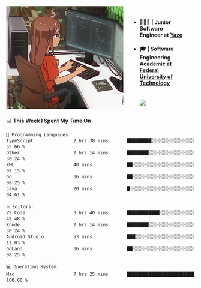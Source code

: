 
<body >
  <div style="display: flex; width: auto; margin-right: 30px ">
    <img align="right" width="312" height="274" style="padding-right:20px; " src="assets/umiko.gif" alt="Computer man" />
    <ul style="flex: 1;">
      <li><h4>🧑🏽‍💻 | Junior Software Engineer at <a href="https://www.yazo.com.br/">Yazo</a></h4></li>
      <li><h4>🎓 | Software Engineering Academic at <a href="http://www.utfpr.edu.br/">Federal University of Technology</a></h4></li>
      <br/>
      <a href="https://skillicons.dev">
        <img src="https://skillicons.dev/icons?i=ts,react,go,swift,c,ts,postgres,nodejs,js,heroku,gradle,firebase,flutter,docker,aws,arduino,redis,sqlite&theme=light&&perline=6 " />
      </a>
    </ul>  
    <br/>
  </div>
</body>


<!--START_SECTION:waka-->
📊 **This Week I Spent My Time On** 

```text
💬 Programming Languages: 
TypeScript               2 hrs 38 mins       █████████░░░░░░░░░░░░░░░░   35.66 % 
Other                    2 hrs 14 mins       ████████░░░░░░░░░░░░░░░░░   30.24 % 
XML                      40 mins             ██░░░░░░░░░░░░░░░░░░░░░░░   09.15 % 
Go                       36 mins             ██░░░░░░░░░░░░░░░░░░░░░░░   08.25 % 
Java                     20 mins             █░░░░░░░░░░░░░░░░░░░░░░░░   04.61 % 

🔥 Editors: 
VS Code                  3 hrs 40 mins       ████████████░░░░░░░░░░░░░   49.48 % 
Xcode                    2 hrs 14 mins       ████████░░░░░░░░░░░░░░░░░   30.24 % 
Android Studio           53 mins             ███░░░░░░░░░░░░░░░░░░░░░░   12.03 % 
GoLand                   36 mins             ██░░░░░░░░░░░░░░░░░░░░░░░   08.25 % 

💻 Operating System: 
Mac                      7 hrs 25 mins       █████████████████████████   100.00 % 
```


<!--END_SECTION:waka-->

<!--
**danielr0d/danielr0d** is a ✨ _special_ ✨ repository because its `README.md` (this file) appears on your GitHub profile.

Here are some ideas to get you started:

- 🔭 I’m currently working on ...
- 🌱 I’m currently learning ...
- 👯 I’m looking to collaborate on ...
- 🤔 I’m looking for help with ...
- 💬 Ask me about ...
- 📫 How to reach me: ...
- 😄 Pronouns: ...
- ⚡ Fun fact: ...
-->
